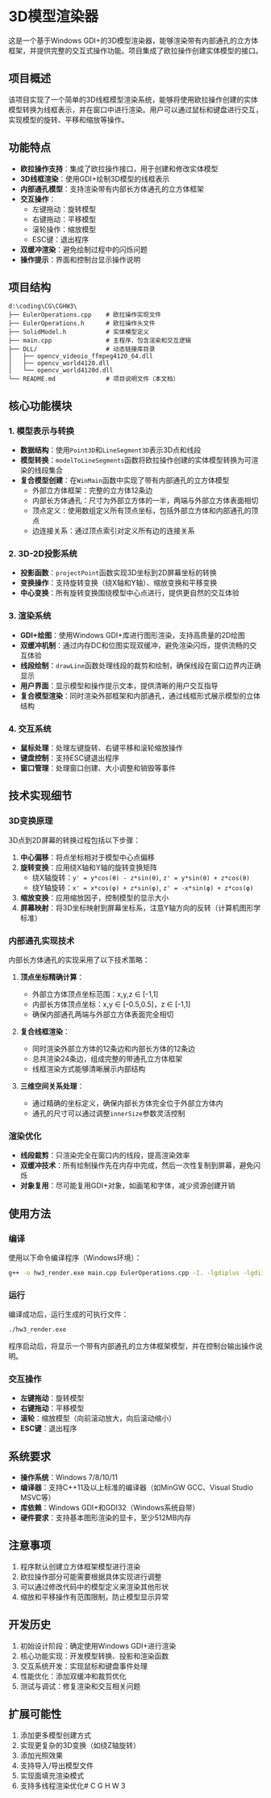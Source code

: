 # 3D模型渲染器

这是一个基于Windows GDI+的3D模型渲染器，能够渲染带有内部通孔的立方体框架，并提供完整的交互式操作功能。项目集成了欧拉操作创建实体模型的接口。

## 项目概述

该项目实现了一个简单的3D线框模型渲染系统，能够将使用欧拉操作创建的实体模型转换为线框表示，并在窗口中进行渲染。用户可以通过鼠标和键盘进行交互，实现模型的旋转、平移和缩放等操作。

## 功能特点

- **欧拉操作支持**：集成了欧拉操作接口，用于创建和修改实体模型
- **3D线框渲染**：使用GDI+绘制3D模型的线框表示
- **内部通孔模型**：支持渲染带有内部长方体通孔的立方体框架
- **交互操作**：
  - 左键拖动：旋转模型
  - 右键拖动：平移模型
  - 滚轮操作：缩放模型
  - ESC键：退出程序
- **双缓冲渲染**：避免绘制过程中的闪烁问题
- **操作提示**：界面和控制台显示操作说明

## 项目结构

```
d:\coding\CG\CGHW3\
├── EulerOperations.cpp    # 欧拉操作实现文件
├── EulerOperations.h      # 欧拉操作头文件
├── SolidModel.h           # 实体模型定义
├── main.cpp               # 主程序，包含渲染和交互逻辑
├── DLL/                   # 动态链接库目录
│   ├── opencv_videoio_ffmpeg4120_64.dll
│   ├── opencv_world4120.dll
│   └── opencv_world4120d.dll
└── README.md              # 项目说明文件（本文档）
```

## 核心功能模块

### 1. 模型表示与转换

- **数据结构**：使用`Point3D`和`LineSegment3D`表示3D点和线段
- **模型转换**：`modelToLineSegments`函数将欧拉操作创建的实体模型转换为可渲染的线段集合
- **复合模型创建**：在`WinMain`函数中实现了带有内部通孔的立方体模型
  - 外部立方体框架：完整的立方体12条边
  - 内部长方体通孔：尺寸为外部立方体的一半，两端与外部立方体表面相切
  - 顶点定义：使用数组定义所有顶点坐标，包括外部立方体和内部通孔的顶点
  - 边连接关系：通过顶点索引对定义所有边的连接关系

### 2. 3D-2D投影系统

- **投影函数**：`projectPoint`函数实现3D坐标到2D屏幕坐标的转换
- **变换操作**：支持旋转变换（绕X轴和Y轴）、缩放变换和平移变换
- **中心变换**：所有旋转变换围绕模型中心点进行，提供更自然的交互体验

### 3. 渲染系统

- **GDI+绘图**：使用Windows GDI+库进行图形渲染，支持高质量的2D绘图
- **双缓冲机制**：通过内存DC和位图实现双缓冲，避免渲染闪烁，提供流畅的交互体验
- **线段绘制**：`drawLine`函数处理线段的裁剪和绘制，确保线段在窗口边界内正确显示
- **用户界面**：显示模型和操作提示文本，提供清晰的用户交互指导
- **复合模型渲染**：同时渲染外部框架和内部通孔，通过线框形式展示模型的立体结构

### 4. 交互系统

- **鼠标处理**：处理左键旋转、右键平移和滚轮缩放操作
- **键盘控制**：支持ESC键退出程序
- **窗口管理**：处理窗口创建、大小调整和销毁等事件

## 技术实现细节

### 3D变换原理

3D点到2D屏幕的转换过程包括以下步骤：

1. **中心偏移**：将点坐标相对于模型中心点偏移
2. **旋转变换**：应用绕X轴和Y轴的旋转变换矩阵
   - 绕X轴旋转：`y' = y*cos(θ) - z*sin(θ)`, `z' = y*sin(θ) + z*cos(θ)`
   - 绕Y轴旋转：`x' = x*cos(φ) + z*sin(φ)`, `z' = -x*sin(φ) + z*cos(φ)`
3. **缩放变换**：应用缩放因子，控制模型的显示大小
4. **屏幕映射**：将3D坐标映射到屏幕坐标系，注意Y轴方向的反转（计算机图形学标准）

### 内部通孔实现技术

内部长方体通孔的实现采用了以下技术策略：

1. **顶点坐标精确计算**：
   - 外部立方体顶点坐标范围：x,y,z ∈ [-1,1]
   - 内部长方体顶点坐标：x,y ∈ [-0.5,0.5]，z ∈ [-1,1]
   - 确保内部通孔两端与外部立方体表面完全相切

2. **复合线框渲染**：
   - 同时渲染外部立方体的12条边和内部长方体的12条边
   - 总共渲染24条边，组成完整的带通孔立方体框架
   - 线框渲染方式能够清晰展示内部结构

3. **三维空间关系处理**：
   - 通过精确的坐标定义，确保内部长方体完全位于外部立方体内
   - 通孔的尺寸可以通过调整`innerSize`参数灵活控制

### 渲染优化

- **线段裁剪**：只渲染完全在窗口内的线段，提高渲染效率
- **双缓冲技术**：所有绘制操作先在内存中完成，然后一次性复制到屏幕，避免闪烁
- **对象复用**：尽可能复用GDI+对象，如画笔和字体，减少资源创建开销

## 使用方法

### 编译

使用以下命令编译程序（Windows环境）：

```bash
g++ -o hw3_render.exe main.cpp EulerOperations.cpp -I. -lgdiplus -lgdi32
```

### 运行

编译成功后，运行生成的可执行文件：

```bash
./hw3_render.exe
```

程序启动后，将显示一个带有内部通孔的立方体框架模型，并在控制台输出操作说明。

### 交互操作

- **左键拖动**：旋转模型
- **右键拖动**：平移模型
- **滚轮**：缩放模型（向前滚动放大，向后滚动缩小）
- **ESC键**：退出程序

## 系统要求

- **操作系统**：Windows 7/8/10/11
- **编译器**：支持C++11及以上标准的编译器（如MinGW GCC、Visual Studio MSVC等）
- **库依赖**：Windows GDI+和GDI32（Windows系统自带）
- **硬件要求**：支持基本图形渲染的显卡，至少512MB内存

## 注意事项

1. 程序默认创建立方体框架模型进行渲染
2. 欧拉操作部分可能需要根据具体实现进行调整
3. 可以通过修改代码中的模型定义来渲染其他形状
4. 缩放和平移操作有范围限制，防止模型显示异常

## 开发历史

1. 初始设计阶段：确定使用Windows GDI+进行渲染
2. 核心功能实现：开发模型转换、投影和渲染函数
3. 交互系统开发：实现鼠标和键盘事件处理
4. 性能优化：添加双缓冲和裁剪优化
5. 测试与调试：修复渲染和交互相关问题

## 扩展可能性

1. 添加更多模型创建方式
2. 实现更复杂的3D变换（如绕Z轴旋转）
3. 添加光照效果
4. 支持导入/导出模型文件
5. 实现面填充渲染模式
6. 支持多线程渲染优化#   C G H W 3 
 
 
